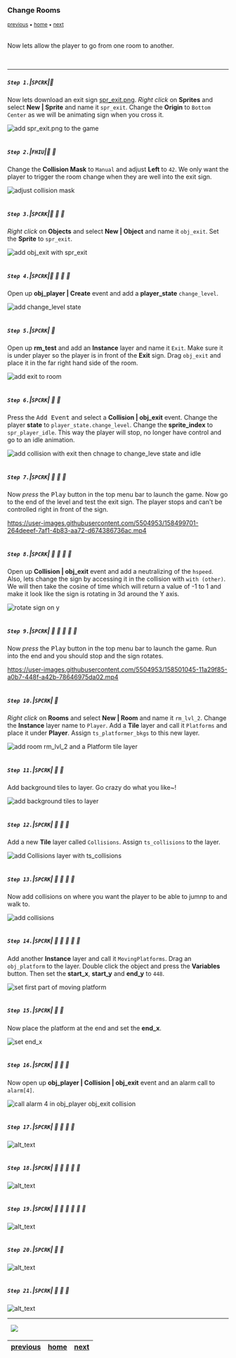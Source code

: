 <img src="https://via.placeholder.com/1000x4/45D7CA/45D7CA" alt="drawing" height="4px"/>

### Change Rooms

<sub>[previous](../clouds/README.md#user-content-jump-through-collisions) • [home](../README.md#user-content-gms2-top-down-shooter) • [next](../audio/README.md#user-content-audio)</sub>

<img src="https://via.placeholder.com/1000x4/45D7CA/45D7CA" alt="drawing" height="4px"/>

Now lets allow the player to go from one room to another.

<br>

---

##### `Step 1.`\|`SPCRK`|:small_blue_diamond:

Now lets download an exit sign [spr_exit.png](images/spr_exit.png). *Right click* on **Sprites** and select **New | Sprite** and name it `spr_exit`. Change the **Origin** to `Bottom Center` as we will be animating sign when you cross it.

![add spr_exit.png to the game](images/spriteExit.png)

<img src="https://via.placeholder.com/500x2/45D7CA/45D7CA" alt="drawing" height="2px" alt = ""/>

##### `Step 2.`\|`FHIU`|:small_blue_diamond: :small_blue_diamond: 

Change the **Collision Mask** to `Manual` and adjust **Left** to `42`. We only want the player to trigger the room change when they are well into the exit sign.

![adjust collision mask](images/collisionMask.png)

<img src="https://via.placeholder.com/500x2/45D7CA/45D7CA" alt="drawing" height="2px" alt = ""/>

##### `Step 3.`\|`SPCRK`|:small_blue_diamond: :small_blue_diamond: :small_blue_diamond:

*Right click* on **Objects** and select **New | Object** and name it `obj_exit`. Set the **Sprite** to `spr_exit`.

![add obj_exit with spr_exit](images/objExit.png)

<img src="https://via.placeholder.com/500x2/45D7CA/45D7CA" alt="drawing" height="2px" alt = ""/>

##### `Step 4.`\|`SPCRK`|:small_blue_diamond: :small_blue_diamond: :small_blue_diamond: :small_blue_diamond:

Open up **obj_player | Create** event and add a **player_state** `change_level`.

![add change_level state](images/addChangeLevelState.png)

<img src="https://via.placeholder.com/500x2/45D7CA/45D7CA" alt="drawing" height="2px" alt = ""/>

##### `Step 5.`\|`SPCRK`| :small_orange_diamond:

Open up **rm_test** and add an **Instance** layer and name it `Exit`.  Make sure it is under player so the player is in front of the **Exit** sign. Drag `obj_exit` and place it in the far right hand side of the room.

![add exit to room](images/addExitToRoom.png)

<img src="https://via.placeholder.com/500x2/45D7CA/45D7CA" alt="drawing" height="2px" alt = ""/>

##### `Step 6.`\|`SPCRK`| :small_orange_diamond: :small_blue_diamond:

Press the <kbd>Add Event</kbd> and select a **Collision | obj_exit** event. Change the player **state** to `player_state.change_level`.  Change the **sprite_index** to `spr_player_idle`.  This way the player will stop, no longer have control and go to an idle animation.

![add collision with exit then chnage to change_leve state and idle](images/CollisionExit.png)

<img src="https://via.placeholder.com/500x2/45D7CA/45D7CA" alt="drawing" height="2px" alt = ""/>

##### `Step 7.`\|`SPCRK`| :small_orange_diamond: :small_blue_diamond: :small_blue_diamond:

Now *press* the <kbd>Play</kbd> button in the top menu bar to launch the game. Now go to the end of the level and test the exit sign.  The player stops and can't be controlled right in front of the sign.

https://user-images.githubusercontent.com/5504953/158499701-264deeef-7af1-4b83-aa72-d674386736ac.mp4

<img src="https://via.placeholder.com/500x2/45D7CA/45D7CA" alt="drawing" height="2px" alt = ""/>

##### `Step 8.`\|`SPCRK`| :small_orange_diamond: :small_blue_diamond: :small_blue_diamond: :small_blue_diamond:

Open up **Collision | obj_exit** event and add a neutralizing of the `hspeed`.  Also, lets change the sign by accessing it in the collision with `with (other)`.  We will then take the cosine of time which will return a value of -1 to 1 and make it look like the sign is rotating in 3d around the Y axis.  

![rotate sign on y](images/AnimateSign.png)

<img src="https://via.placeholder.com/500x2/45D7CA/45D7CA" alt="drawing" height="2px" alt = ""/>

##### `Step 9.`\|`SPCRK`| :small_orange_diamond: :small_blue_diamond: :small_blue_diamond: :small_blue_diamond: :small_blue_diamond:

Now *press* the <kbd>Play</kbd> button in the top menu bar to launch the game. Run into the end and you should stop and the sign rotates.

https://user-images.githubusercontent.com/5504953/158501045-11a29f85-a0b7-448f-a42b-78646975da02.mp4

<img src="https://via.placeholder.com/500x2/45D7CA/45D7CA" alt="drawing" height="2px" alt = ""/>

##### `Step 10.`\|`SPCRK`| :large_blue_diamond:

*Right click* on **Rooms** and select **New | Room** and name it `rm_lvl_2`. Change the **Instance** layer name to `Player`.  Add a **Tile** layer and call it `Platforms` and place it under **Player**. Assign `ts_platformer_bkgs` to this new layer.

![add room rm_lvl_2 and a Platform tile layer](images/newRoom.png)

<img src="https://via.placeholder.com/500x2/45D7CA/45D7CA" alt="drawing" height="2px" alt = ""/>

##### `Step 11.`\|`SPCRK`| :large_blue_diamond: :small_blue_diamond: 

Add background tiles to layer.  Go crazy do what you like~!

![add background tiles to layer](images/addBackgroundTiels.png)

<img src="https://via.placeholder.com/500x2/45D7CA/45D7CA" alt="drawing" height="2px" alt = ""/>


##### `Step 12.`\|`SPCRK`| :large_blue_diamond: :small_blue_diamond: :small_blue_diamond: 

Add a new **Tile** layer called `Collisions`.  Assign `ts_collisions` to the layer.

![add Collisions layer with ts_collisions](images/collisionLayer.png)

<img src="https://via.placeholder.com/500x2/45D7CA/45D7CA" alt="drawing" height="2px" alt = ""/>

##### `Step 13.`\|`SPCRK`| :large_blue_diamond: :small_blue_diamond: :small_blue_diamond:  :small_blue_diamond: 

Now add collisions on where you want the player to be able to jumnp to and walk to.

![add collisions](images/addCollisions.png)

<img src="https://via.placeholder.com/500x2/45D7CA/45D7CA" alt="drawing" height="2px" alt = ""/>

##### `Step 14.`\|`SPCRK`| :large_blue_diamond: :small_blue_diamond: :small_blue_diamond: :small_blue_diamond:  :small_blue_diamond: 

Add another **Instance** layer and call it `MovingPlatforms`.  Drag an `obj_platform` to the layer.  Double click the object and press the **Variables** button.  Then set the **start_x**, **start_y** and **end_y** to `448`.

![set first part of moving platform](images/movingPlatforms.png)

<img src="https://via.placeholder.com/500x2/45D7CA/45D7CA" alt="drawing" height="2px" alt = ""/>

##### `Step 15.`\|`SPCRK`| :large_blue_diamond: :small_orange_diamond: 

Now place the platform at the end and set the **end_x**.

![set end_x](images/rightSide.png)

<img src="https://via.placeholder.com/500x2/45D7CA/45D7CA" alt="drawing" height="2px" alt = ""/>

##### `Step 16.`\|`SPCRK`| :large_blue_diamond: :small_orange_diamond:   :small_blue_diamond: 

Now open up **obj_player | Collision | obj_exit** event and an alarm call to `alarm[4]`.

![call alarm 4 in obj_player obj_exit collision](images/callAlarm.png)

<img src="https://via.placeholder.com/500x2/45D7CA/45D7CA" alt="drawing" height="2px" alt = ""/>

##### `Step 17.`\|`SPCRK`| :large_blue_diamond: :small_orange_diamond: :small_blue_diamond: :small_blue_diamond:

![alt_text](images/.png)

<img src="https://via.placeholder.com/500x2/45D7CA/45D7CA" alt="drawing" height="2px" alt = ""/>

##### `Step 18.`\|`SPCRK`| :large_blue_diamond: :small_orange_diamond: :small_blue_diamond: :small_blue_diamond: :small_blue_diamond:

![alt_text](images/.png)

<img src="https://via.placeholder.com/500x2/45D7CA/45D7CA" alt="drawing" height="2px" alt = ""/>

##### `Step 19.`\|`SPCRK`| :large_blue_diamond: :small_orange_diamond: :small_blue_diamond: :small_blue_diamond: :small_blue_diamond: :small_blue_diamond:

![alt_text](images/.png)

<img src="https://via.placeholder.com/500x2/45D7CA/45D7CA" alt="drawing" height="2px" alt = ""/>

##### `Step 20.`\|`SPCRK`| :large_blue_diamond: :large_blue_diamond:

![alt_text](images/.png)

<img src="https://via.placeholder.com/500x2/45D7CA/45D7CA" alt="drawing" height="2px" alt = ""/>

##### `Step 21.`\|`SPCRK`| :large_blue_diamond: :large_blue_diamond: :small_blue_diamond:

![alt_text](images/.png)

___


<img src="https://via.placeholder.com/1000x4/dba81a/dba81a" alt="drawing" height="4px" alt = ""/>

<img src="https://via.placeholder.com/1000x100/45D7CA/000000/?text=Next Up - Adding Audio">

<img src="https://via.placeholder.com/1000x4/dba81a/dba81a" alt="drawing" height="4px" alt = ""/>

| [previous](../clouds/README.md#user-content-jump-through-collisions)| [home](../README.md#user-content-gms2-top-down-shooter) | [next](../audio/README.md#user-content-audio)|
|---|---|---|
